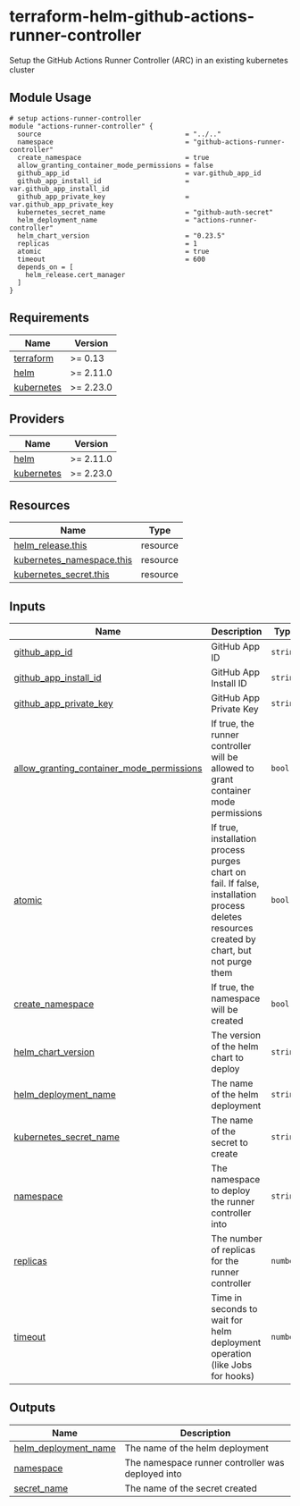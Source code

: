 # terraform-helm-github-actions-runner-controller
Setup the GitHub Actions Runner Controller (ARC) in an existing kubernetes cluster

<!-- BEGIN_TF_DOCS -->


## Module Usage

```hcl
# setup actions-runner-controller
module "actions-runner-controller" {
  source                                    = "../.."
  namespace                                 = "github-actions-runner-controller"
  create_namespace                          = true
  allow_granting_container_mode_permissions = false
  github_app_id                             = var.github_app_id
  github_app_install_id                     = var.github_app_install_id
  github_app_private_key                    = var.github_app_private_key
  kubernetes_secret_name                    = "github-auth-secret"
  helm_deployment_name                      = "actions-runner-controller"
  helm_chart_version                        = "0.23.5"
  replicas                                  = 1
  atomic                                    = true
  timeout                                   = 600
  depends_on = [
    helm_release.cert_manager
  ]
}
```

## Requirements

| Name | Version |
|------|---------|
| <a name="requirement_terraform"></a> [terraform](#requirement\_terraform) | >= 0.13 |
| <a name="requirement_helm"></a> [helm](#requirement\_helm) | >= 2.11.0 |
| <a name="requirement_kubernetes"></a> [kubernetes](#requirement\_kubernetes) | >= 2.23.0 |

## Providers

| Name | Version |
|------|---------|
| <a name="provider_helm"></a> [helm](#provider\_helm) | >= 2.11.0 |
| <a name="provider_kubernetes"></a> [kubernetes](#provider\_kubernetes) | >= 2.23.0 |

## Resources

| Name | Type |
|------|------|
| [helm_release.this](https://registry.terraform.io/providers/hashicorp/helm/latest/docs/resources/release) | resource |
| [kubernetes_namespace.this](https://registry.terraform.io/providers/hashicorp/kubernetes/latest/docs/resources/namespace) | resource |
| [kubernetes_secret.this](https://registry.terraform.io/providers/hashicorp/kubernetes/latest/docs/resources/secret) | resource |

## Inputs

| Name | Description | Type | Default | Required |
|------|-------------|------|---------|:--------:|
| <a name="input_github_app_id"></a> [github\_app\_id](#input\_github\_app\_id) | GitHub App ID | `string` | n/a | yes |
| <a name="input_github_app_install_id"></a> [github\_app\_install\_id](#input\_github\_app\_install\_id) | GitHub App Install ID | `string` | n/a | yes |
| <a name="input_github_app_private_key"></a> [github\_app\_private\_key](#input\_github\_app\_private\_key) | GitHub App Private Key | `string` | n/a | yes |
| <a name="input_allow_granting_container_mode_permissions"></a> [allow\_granting\_container\_mode\_permissions](#input\_allow\_granting\_container\_mode\_permissions) | If true, the runner controller will be allowed to grant container mode permissions | `bool` | `false` | no |
| <a name="input_atomic"></a> [atomic](#input\_atomic) | If true, installation process purges chart on fail. If false, installation process deletes resources created by chart, but not purge them | `bool` | `true` | no |
| <a name="input_create_namespace"></a> [create\_namespace](#input\_create\_namespace) | If true, the namespace will be created | `bool` | `true` | no |
| <a name="input_helm_chart_version"></a> [helm\_chart\_version](#input\_helm\_chart\_version) | The version of the helm chart to deploy | `string` | `"0.23.5"` | no |
| <a name="input_helm_deployment_name"></a> [helm\_deployment\_name](#input\_helm\_deployment\_name) | The name of the helm deployment | `string` | `"actions-runner-controller"` | no |
| <a name="input_kubernetes_secret_name"></a> [kubernetes\_secret\_name](#input\_kubernetes\_secret\_name) | The name of the secret to create | `string` | `"github-auth-secret"` | no |
| <a name="input_namespace"></a> [namespace](#input\_namespace) | The namespace to deploy the runner controller into | `string` | `"github-actions-runner-controller"` | no |
| <a name="input_replicas"></a> [replicas](#input\_replicas) | The number of replicas for the runner controller | `number` | `3` | no |
| <a name="input_timeout"></a> [timeout](#input\_timeout) | Time in seconds to wait for helm deployment operation (like Jobs for hooks) | `number` | `600` | no |

## Outputs

| Name | Description |
|------|-------------|
| <a name="output_helm_deployment_name"></a> [helm\_deployment\_name](#output\_helm\_deployment\_name) | The name of the helm deployment |
| <a name="output_namespace"></a> [namespace](#output\_namespace) | The namespace runner controller was deployed into |
| <a name="output_secret_name"></a> [secret\_name](#output\_secret\_name) | The name of the secret created |


<!-- END_TF_DOCS -->
